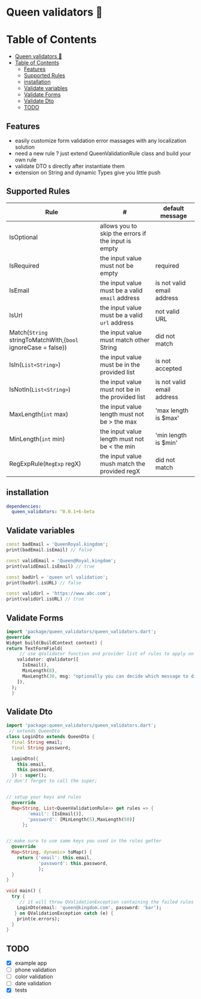 # Queen validators 👑

# Table of Contents

- [Queen validators 👑](#queen-validators-)
- [Table of Contents](#table-of-contents)
  - [Features](#features)
  - [Supported Rules](#supported-rules)
  - [installation](#installation)
  - [Validate variables](#validate-variables)
  - [Validate Forms](#validate-forms)
  - [Validate Dto](#validate-dto)
  - [TODO](#todo)

## Features

- easily customize form validation error massages with any localization solution
- need a new rule ? just extend QueenValidationRule<T> class and build your own rule
- validate DTO s directly after instantiate them
- extension on String and dynamic Types give you little push

## Supported Rules

| Rule                                                          | #                                                   | default message            |
| ------------------------------------------------------------- | --------------------------------------------------- | -------------------------- |
| IsOptional                                                    | allows you to skip the errors if the input is empty |                            |
| IsRequired                                                    | the input value must not be empty                   | required                   |
| IsEmail                                                       | the input value must be a valid `email` address     | is not valid email address |
| IsUrl                                                         | the input value must be a valid `url` address       | not valid URL              |
| Match(`String` stringToMatchWith,{`bool` ignoreCase = false}) | the input value must match other String             | did not match              |
| IsIn(`List<String>`)                                          | the input value must be in the provided list        | is not accepted            |
| IsNotIn(`List<String>`)                                       | the input value must not be in the provided list    | is not valid email address |
| MaxLength(`int` max)                                          | the input value length must not be > the max        | 'max length is $max'       |
| MinLength(`int` min)                                          | the input value length must not be < the min        | 'min length is $min'       |
| RegExpRule(`RegExp` regX)                                     | the input value mush match the provided regX        | did not match              |

## installation

```yaml
dependencies:
  queen_validators: ^0.0.1+6-beta
```

## Validate variables

```dart
const badEmail = 'QueenRoyal.kingdom';
print(badEmail.isEmail) // false

const validEmail = 'Queen@Royal.kingdom';
print(validEmail.isEmail) // true

```

```dart
const badUrl = 'queen url validation';
print(badUrl.isURL) // false

const validUrl = 'https://www.abc.com';
print(validUrl.isURL) // true

```

## Validate Forms

```dart
import 'package/queen_validators/queen_validators.dart';
@override
Widget build(BuildContext context) {
return TextFormField(
     // use qValidator function and provider list of rules to apply on this field
    validator: qValidator([
      IsEmail(),
      MinLength(8),
      MaxLength(30, msg: "optionally you can decide which message to display if the validation fails"),
    ]),
  );
  }
```

## Validate Dto

```dart
import 'package:queen_validators/queen_validators.dart';
 // extends QueenDto
class LoginDto extends QueenDto {
  final String email;
  final String password;

  LoginDto({
    this.email,
    this.password,
  }) : super();
// don't forget to call the super;


// setup your keys and rules
  @override
  Map<String, List<QueenValidationRule>> get rules => {
        'email': [IsEmail()],
        'password': [MinLength(5),MaxLength(50)]
      };


// make sure to use same keys you used in the roles getter
  @override
  Map<String, dynamic> toMap() {
    return {'email': this.email,
            'password': this.password,
            };
  }
}

void main() {
  try {
     // it will throw QValidationException containing the failed rules
    LoginDto(email: 'queen@kingdom.com', password: 'bar');
   } on QValidationException catch (e) {
    print(e.errors);
  }
}

```

## TODO

- [x] example app
- [ ] phone validation
- [ ] color validation
- [ ] date validation
- [x] tests

